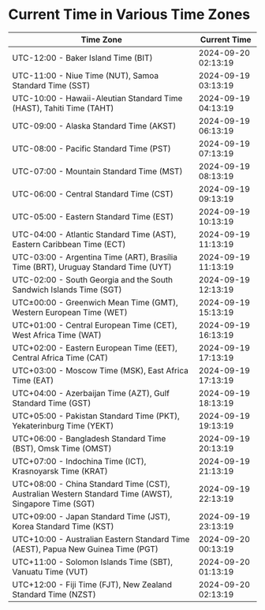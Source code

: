 # Current Time in Various Time Zones

| Time Zone | Current Time |
|-----------|--------------|
| UTC-12:00 - Baker Island Time (BIT) | 2024-09-20 02:13:19 |
| UTC-11:00 - Niue Time (NUT), Samoa Standard Time (SST) | 2024-09-19 03:13:19 |
| UTC-10:00 - Hawaii-Aleutian Standard Time (HAST), Tahiti Time (TAHT) | 2024-09-19 04:13:19 |
| UTC-09:00 - Alaska Standard Time (AKST) | 2024-09-19 06:13:19 |
| UTC-08:00 - Pacific Standard Time (PST) | 2024-09-19 07:13:19 |
| UTC-07:00 - Mountain Standard Time (MST) | 2024-09-19 08:13:19 |
| UTC-06:00 - Central Standard Time (CST) | 2024-09-19 09:13:19 |
| UTC-05:00 - Eastern Standard Time (EST) | 2024-09-19 10:13:19 |
| UTC-04:00 - Atlantic Standard Time (AST), Eastern Caribbean Time (ECT) | 2024-09-19 11:13:19 |
| UTC-03:00 - Argentina Time (ART), Brasília Time (BRT), Uruguay Standard Time (UYT) | 2024-09-19 11:13:19 |
| UTC-02:00 - South Georgia and the South Sandwich Islands Time (SGT) | 2024-09-19 12:13:19 |
| UTC±00:00 - Greenwich Mean Time (GMT), Western European Time (WET) | 2024-09-19 15:13:19 |
| UTC+01:00 - Central European Time (CET), West Africa Time (WAT) | 2024-09-19 16:13:19 |
| UTC+02:00 - Eastern European Time (EET), Central Africa Time (CAT) | 2024-09-19 17:13:19 |
| UTC+03:00 - Moscow Time (MSK), East Africa Time (EAT) | 2024-09-19 17:13:19 |
| UTC+04:00 - Azerbaijan Time (AZT), Gulf Standard Time (GST) | 2024-09-19 18:13:19 |
| UTC+05:00 - Pakistan Standard Time (PKT), Yekaterinburg Time (YEKT) | 2024-09-19 19:13:19 |
| UTC+06:00 - Bangladesh Standard Time (BST), Omsk Time (OMST) | 2024-09-19 20:13:19 |
| UTC+07:00 - Indochina Time (ICT), Krasnoyarsk Time (KRAT) | 2024-09-19 21:13:19 |
| UTC+08:00 - China Standard Time (CST), Australian Western Standard Time (AWST), Singapore Time (SGT) | 2024-09-19 22:13:19 |
| UTC+09:00 - Japan Standard Time (JST), Korea Standard Time (KST) | 2024-09-19 23:13:19 |
| UTC+10:00 - Australian Eastern Standard Time (AEST), Papua New Guinea Time (PGT) | 2024-09-20 00:13:19 |
| UTC+11:00 - Solomon Islands Time (SBT), Vanuatu Time (VUT) | 2024-09-20 01:13:19 |
| UTC+12:00 - Fiji Time (FJT), New Zealand Standard Time (NZST) | 2024-09-20 02:13:19 |
